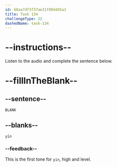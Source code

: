 ```yaml
---
id: 68aa7df3f37ae31f89dd45a1
title: Task 134
challengeType: 22
dashedName: task-134
---
```


<!-- (Audio) A: yīn -->

# --instructions--

Listen to the audio and complete the sentence below.

# --fillInTheBlank--

## --sentence--

`BLANK`

## --blanks--

`yīn`

### --feedback--

This is the first tone for `yin`, high and level.
